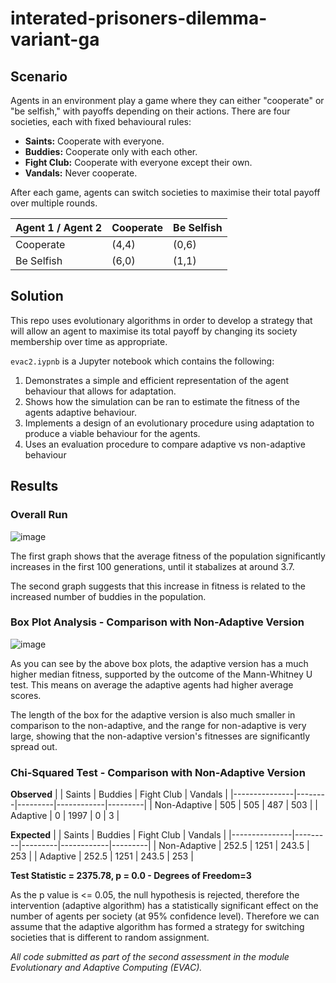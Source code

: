 # interated-prisoners-dilemma-variant-ga

## Scenario
Agents in an environment play a game where they can either "cooperate" or "be selfish," with payoffs depending on their actions. There are four societies, each with fixed behavioural rules:

- **Saints:** Cooperate with everyone.
- **Buddies:** Cooperate only with each other.
- **Fight Club:** Cooperate with everyone except their own.
- **Vandals:** Never cooperate.

After each game, agents can switch societies to maximise their total payoff over multiple rounds.

| Agent 1 / Agent 2 | Cooperate  | Be Selfish |
|-----------------|------------|------------|
| Cooperate       | (4,4)      | (0,6)      |
| Be Selfish      | (6,0)      | (1,1)      |

## Solution
This repo uses evolutionary algorithms in order to develop a strategy that will allow an agent to maximise its total payoff by changing its society membership over time as appropriate.

`evac2.iypnb` is a Jupyter notebook which contains the following:
1. Demonstrates a simple and efficient representation of the agent behaviour that allows for adaptation.
2. Shows how the simulation can be ran to estimate the fitness of the agents adaptive behaviour.
3. Implements a design of an evolutionary procedure using adaptation to produce a viable behaviour for the agents.
4. Uses an evaluation procedure to compare adaptive vs non-adaptive behaviour

## Results

### Overall Run
![image](https://github.com/user-attachments/assets/f764b339-26f6-4ae7-89d6-380deaf81dd8)

The first graph shows that the average fitness of the population significantly increases in the first 100 generations, until it stabalizes at around 3.7.

The second graph suggests that this increase in fitness is related to the increased number of buddies in the population.

### Box Plot Analysis - Comparison with Non-Adaptive Version

![image](https://github.com/user-attachments/assets/bb65d3e0-e074-4c04-ad67-c0f1ea57336d)

As you can see by the above box plots, the adaptive version has a much higher median fitness, supported by the outcome of the Mann-Whitney U test. This means on average the adaptive agents had higher average scores.

The length of the box for the adaptive version is also much smaller in comparison to the non-adaptive, and the range for non-adaptive is very large, showing that the non-adaptive version's fitnesses are significantly spread out.

### Chi-Squared Test - Comparison with Non-Adaptive Version
**Observed**
|               | Saints | Buddies | Fight Club | Vandals |
|---------------|--------|---------|------------|---------|
| Non-Adaptive  | 505    | 505     | 487        | 503     |
| Adaptive      | 0      | 1997    | 0          | 3       |

**Expected**
|               | Saints  | Buddies | Fight Club | Vandals |
|---------------|---------|---------|------------|---------|
| Non-Adaptive  | 252.5   | 1251    | 243.5      | 253     |
| Adaptive      | 252.5   | 1251    | 243.5      | 253     |

**Test Statistic = 2375.78, p = 0.0 - Degrees of Freedom=3**

As the p value is <= 0.05, the null hypothesis is rejected, therefore the intervention (adaptive algorithm) has a statistically significant effect on the number of agents per society (at 95% confidence level). Therefore we can assume that the adaptive algorithm has formed a strategy for switching societies that is different to random assignment. 

_All code submitted as part of the second assessment in the module Evolutionary and Adaptive Computing (EVAC)._
